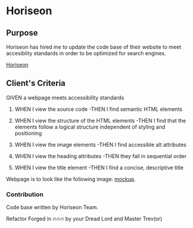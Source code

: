# Horiseon

## Purpose

Horiseon has hired me to update the code base of their website to meet accesiblity standards in order to be optimized for search engines.

[Horiseon](https://tj-tieso.github.io/01-challenge/)

## Client's Criteria

GIVEN a webpage meets accessibility standards

1. WHEN I view the source code
   -THEN I find semantic HTML elements

2. WHEN I view the structure of the HTML elements
   -THEN I find that the elements follow a logical structure independent of styling and positioning

3. WHEN I view the image elements
   -THEN I find accessible alt attributes

4. WHEN I view the heading attributes
   -THEN they fall in sequential order

5. WHEN I view the title element
   -THEN I find a concise, descriptive title

Webpage is to look like the following image:
[mockup](/assets/images/horiseon-mockup.png).

### Contribution

Code base written by Horiseon Team.

Refactor Forged in 🔥🔥🔥 by your Dread Lord and Master Trev(or)
